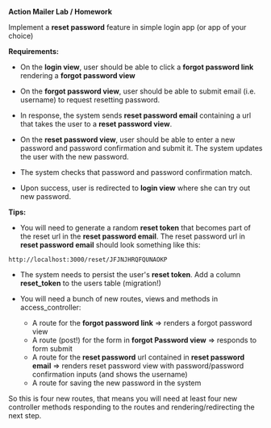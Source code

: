 **Action Mailer Lab / Homework**

Implement a **reset password** feature in simple login app (or app of your choice)


**Requirements:**

- On the **login view**, user should be able to click a **forgot password link** rendering a **forgot password view**

- On the **forgot password view**, user should be able to submit email (i.e. username) to request resetting password.

- In response, the system sends **reset password email** containing a url that takes the user to a **reset password view**.

- On the **reset password view**, user should be able to enter a new password and password confirmation and submit it. The system updates the user with the new password. 

- The system checks that password and password confirmation match.

- Upon success, user is redirected to **login view** where she can try out new password.

**Tips:**

- You will need to generate a random **reset token** that becomes part of the reset url in the **reset password email**. The reset password url in **reset password email** should look something like this: 

```http://localhost:3000/reset/JFJNJHRQFQUNAOKP```

- The system needs to persist the user's **reset token**. Add a column **reset_token** to the users table (migration!)

- You will need a bunch of new routes, views and methods in access_controller:
  - A route for the **forgot password link** => renders a forgot password view
  - A route (post!) for the form in **forgot Password view** => responds to form submit 
  - A route for the **reset password** url contained in **reset password email** => renders reset password view with password/password confirmation inputs (and shows the username)
  - A route for saving the new password in the system
  
So this is four new routes, that means you will need at least four new controller methods responding to the routes and rendering/redirecting the next step.

